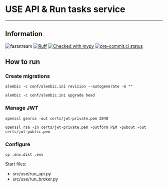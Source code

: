 # USE API & Run tasks service
___
## Information

![faststream](https://img.shields.io/endpoint?url=https%3A%2F%2Fraw.githubusercontent.com%2Fairtai%2Ffaststream%2Fmain%2Fdocs%2Fdocs%2Fassets%2Fimg%2Fshield.json)
[![Ruff](https://img.shields.io/endpoint?url=https://raw.githubusercontent.com/charliermarsh/ruff/main/assets/badge/v2.json)](https://github.com/astral-sh/ruff)
[![Checked with mypy](https://www.mypy-lang.org/static/mypy_badge.svg)](https://mypy-lang.org/)
[![pre-commit.ci status](https://results.pre-commit.ci/badge/github/pre-commit/pre-commit/main.svg)](https://results.pre-commit.ci/latest/github/pre-commit/pre-commit/main)


## How to run

### Create migrations

```
alembic -c conf/alembic.ini revision --autogenerate -m ""
```
```
alembic -c conf/alembic.ini upgrade head
```

### Manage JWT

```
openssl genrsa -out certs/jwt-private.pem 2048
```
```
openssl rsa -in certs/jwt-private.pem -outform PEM -pubout -out certs/jwt-public.pem
```

### Configure
```
cp .env.dist .env
```

Start files:
- src/use/run_api.py
- src/use/run_broker.py
